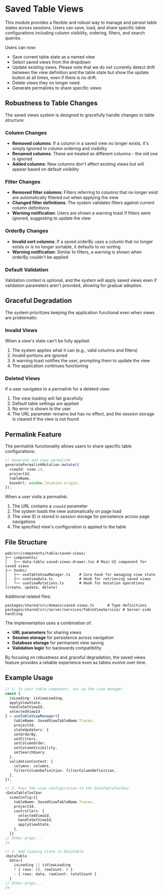 # Saved Table Views

This module provides a flexible and robust way to manage and persist table states across sessions. Users can save, load, and share specific table configurations including column visibility, ordering, filters, and search queries.

Users can now:

- Save current table state as a named view
- Select saved views from the dropdown
- Update existing views. Please note that we do not currently detect drift between the view definition and the table state but show the update button at all times, even if there is no drift.
- Delete views they no longer need
- Generate permalinks to share specific views

## Robustness to Table Changes

The saved views system is designed to gracefully handle changes to table structure:

### Column Changes

- **Removed columns**: If a column in a saved view no longer exists, it's simply ignored in column ordering and visibility
- **Renamed columns**: These are treated as different columns - the old one is ignored
- **Added columns**: New columns don't affect existing views but will appear based on default visibility

### Filter Changes

- **Removed filter columns**: Filters referring to columns that no longer exist are automatically filtered out when applying the view
- **Changed filter definitions**: The system validates filters against current column definitions
- **Warning notification**: Users are shown a warning toast if filters were ignored, suggesting to update the view

### OrderBy Changes

- **Invalid sort columns**: If a saved orderBy uses a column that no longer exists or is no longer sortable, it defaults to no sorting
- **Warning notification**: Similar to filters, a warning is shown when orderBy couldn't be applied

### Default Validation

Validation context is optional, and the system will apply saved views even if validation parameters aren't provided, allowing for gradual adoption.

## Graceful Degradation

The system prioritizes keeping the application functional even when views are problematic:

### Invalid Views

When a view's state can't be fully applied:

1. The system applies what it can (e.g., valid columns and filters)
2. Invalid portions are ignored
3. A warning toast notifies the user, prompting them to update the view
4. The application continues functioning

### Deleted Views

If a user navigates to a permalink for a deleted view:

1. The view loading will fail gracefully
2. Default table settings are applied
3. No error is shown to the user
4. The URL parameter remains but has no effect, and the session storage is cleared if the view is not found

## Permalink Feature

The permalink functionality allows users to share specific table configurations:

```typescript
// Generate and copy permalink
generatePermalinkMutation.mutate({
  viewId: view.id,
  projectId,
  tableName,
  baseUrl: window.location.origin,
});
```

When a user visits a permalink:

1. The URL contains a `viewId` parameter
2. The system loads the view automatically on page load
3. The view ID is stored in session storage for persistence across page navigations
4. The specified view's configuration is applied to the table

## File Structure

```
web/src/components/table/saved-views/
├── components/
│   ├── data-table-saved-views-drawer.tsx # Main UI component for saved views
├── hooks/
│   ├── useTableViewManager.ts    # Core hook for managing view state
│   ├── useViewData.ts            # Hook for retrieving saved views
│   └── useViewMutations.ts       # Hook for mutation operations (create, update, delete)
```

Additional related files:

```
packages/shared/src/domain/saved-views.ts      # Type definitions
packages/shared/src/server/services/TableViewService/ # Server-side handling
```

The implementation uses a combination of:

- **URL parameters** for sharing views
- **Session storage** for persistence across navigation
- **Database storage** for permanent view saving
- **Validation logic** for backwards compatibility

By focusing on robustness and graceful degradation, the saved views feature provides a reliable experience even as tables evolve over time.

## Example Usage

```typescript
// 1. In your table component, set up the view manager
const {
  isLoading: isViewLoading,
  applyViewState,
  handleSetViewId,
  selectedViewId
} = useTableViewManager({
    tableName: SavedViewTableName.Traces,
    projectId,
    stateUpdaters: {
    setOrderBy,
    setFilters,
    setColumnOrder,
    setColumnVisibility,
    setSearchQuery,
  },
  validationContext: {
    columns: columns,
    filterColumnDefinition: filterColumnDefinition,
  },
});

// 2. Pass the view configuration to the DataTableToolbar
<DataTableToolbar
  viewConfig={{
    tableName: SavedViewTableName.Traces,
    projectId,
    controllers: {
      selectedViewId,
      handleSetViewId,
      applyViewState,
    },
  }}
// Other props...
/>

// 3. Add loading state to DataTable
<DataTable
  data={
    isLoading || isViewLoading
    ? { rows: [], rowCount: 0 }
    : { rows: data, rowCount: totalCount }
  }
// Other props...
/>
```
